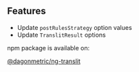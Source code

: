 ## Features

* Update `postRulesStrategy` option values
* Update `TranslitResult` options

npm package is available on:

[@dagonmetric/ng-translit](https://www.npmjs.com/package/@dagonmetric/ng-translit)
